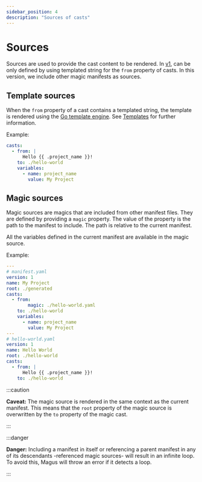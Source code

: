 ```yaml
---
sidebar_position: 4
description: "Sources of casts"
---
```


# Sources

Sources are used to provide the cast content to be rendered. In [v1](../../versioned_docs/version-1.X/concepts/casts.md#cast-source-from), can be only defined by using templated string for the `from` property of casts. In this version, we include other magic manifests as sources.

## Template sources

When the `from` property of a cast contains a templated string, the template is rendered using the [Go template engine](https://pkg.go.dev/text/template). See [Templates](./templates.md) for further information.

Example:

```yaml
casts:
  - from: |
      Hello {{ .project_name }}!
    to: ./hello-world
    variables:
      - name: project_name
        value: My Project
```

## Magic sources

Magic sources are magics that are included from other manifest files. They are defined by providing a `magic` property. The value of the property is the path to the manifest to include. The path is relative to the current manifest.

All the variables defined in the current manifest are available in the magic source.

Example:

```yaml
---
# manifest.yaml
version: 1
name: My Project
root: ./generated
casts:
  - from:
        magic: ./hello-world.yaml
    to: ./hello-world
    variables:
      - name: project_name
        value: My Project
---
# hello-world.yaml
version: 1
name: Hello World
root: ./hello-world
casts:
  - from: |
      Hello {{ .project_name }}!
    to: ./hello-world
```

:::caution

**Caveat:** The magic source is rendered in the same context as the current manifest. This means that the `root` property of the magic source is overwritten by the `to` property of the magic cast.

:::

:::danger

**Danger:** Including a manifest in itself or referencing a parent manifest in any of its descendants -referenced magic sources- will result in an infinite loop. To avoid this, Magus will throw an error if it detects a loop.

:::
